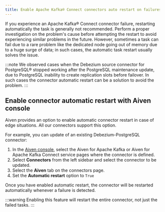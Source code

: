 ```yaml
---
title: Enable Apache Kafka® Connect connectors auto restart on failures
---
```


If you experience an Apache Kafka® Connect connector failure, restarting automatically the task is generally not recommended.
Perform a proper
investigation on the problem's cause before attempting the restart to
avoid experiencing similar problems in the future. However, sometimes a
task can fail due to a rare problem like the dedicated node going out of
memory due to a huge surge of data; in such cases, the automatic task
restart usually solves the issue.

:::note
We observed cases when the Debezium source connector for PostgreSQL®
stopped working after the PostgreSQL maintenance update, due to
PostgreSQL inability to create replication slots before failover. In
such cases the connector automatic restart can be a solution to
avoid the problem.
:::

## Enable connector automatic restart with Aiven console

Aiven provides an option to enable automatic connector restart in case
of edge situations. All our connectors support this option.

For example, you can update of an existing Debezium-PostgreSQL connector:

1.  In the [Aiven console](https://console.aiven.io/), select the Aiven
    for Apache Kafka or Aiven for Apache Kafka Connect service pages
    where the connector is defined.
1.  Select **Connectors** from the left sidebar and select the connector
    to be updated.
1.  Select the **Aiven** tab on the connectors page.
1.  Set the **Automatic restart** option to `True`

Once you have enabled automatic restart, the connector will be restarted
automatically whenever a failure is detected.

:::warning
Enabling this feature will restart the entire connector, not just the
failed tasks.
:::
